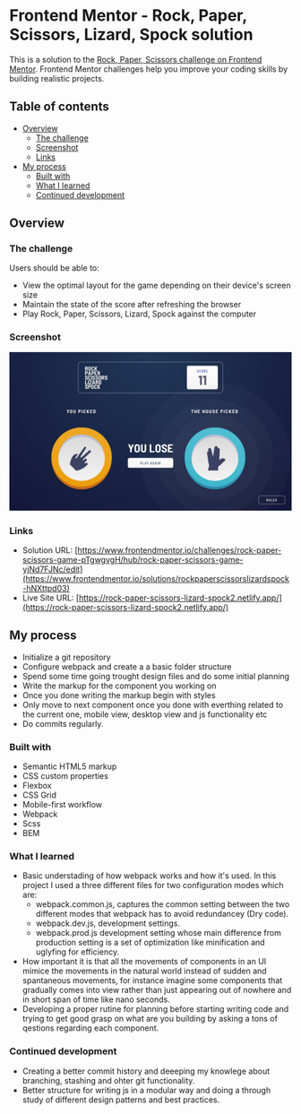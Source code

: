 # Frontend Mentor - Rock, Paper, Scissors, Lizard, Spock solution

This is a solution to the [Rock, Paper, Scissors challenge on Frontend Mentor](https://www.frontendmentor.io/challenges/rock-paper-scissors-game-pTgwgvgH). Frontend Mentor challenges help you improve your coding skills by building realistic projects. 

## Table of contents

- [Overview](#overview)
  - [The challenge](#the-challenge)
  - [Screenshot](#screenshot)
  - [Links](#links)
- [My process](#my-process)
  - [Built with](#built-with)
  - [What I learned](#what-i-learned)
  - [Continued development](#continued-development)

## Overview

### The challenge

Users should be able to:

- View the optimal layout for the game depending on their device's screen size
- Maintain the state of the score after refreshing the browser
- Play Rock, Paper, Scissors, Lizard, Spock against the computer 

### Screenshot

![](./design/bonus/desktop-step-4-bonus.jpg)

### Links

- Solution URL: [https://www.frontendmentor.io/challenges/rock-paper-scissors-game-pTgwgvgH/hub/rock-paper-scissors-game-yjNd7FJNc/edit](https://www.frontendmentor.io/solutions/rockpaperscissorslizardspock-hNXttpd03)
- Live Site URL: [https://rock-paper-scissors-lizard-spock2.netlify.app/](https://rock-paper-scissors-lizard-spock2.netlify.app/)

## My process
- Initialize a git repository
- Configure webpack and create a a basic folder structure 
- Spend some time going trought design files and do some initial planning
- Write the markup for the component you working on
- Once you done writing the markup begin with styles 
- Only move to next component once you done with everthing related to the current one, mobile view, desktop view and js functionality etc
- Do commits regularly. 

### Built with

- Semantic HTML5 markup
- CSS custom properties
- Flexbox
- CSS Grid
- Mobile-first workflow
- Webpack 
- Scss 
- BEM 

### What I learned

- Basic understading of how webpack works and how it's used. In this project I used a three different files for two configuration modes which are:
  * webpack.common.js, captures the common setting between the two different modes that webpack has to avoid redundancey (Dry code).
  * webpack.dev.js, development settings. 
  * webpack.prod.js  development setting whose main difference from production setting is a set of optimization like minification and uglyfing for efficiency.
- How important it is that all the movements of components in an UI mimice the movements in the natural world instead of sudden and spantaneous movements, for instance imagine some components that gradually comes into view rather than just appearing out of nowhere and in short span of time like nano seconds. 
- Developing a proper rutine for planning before starting writing code and trying to get good grasp on what are you building by asking a tons of qestions regarding each component.

### Continued development

- Creating a better commit history and deeeping my knowlege about branching, stashing and ohter git functionality.
- Better structure for writing js in a modular way and doing a through study of different design patterns and best practices.

